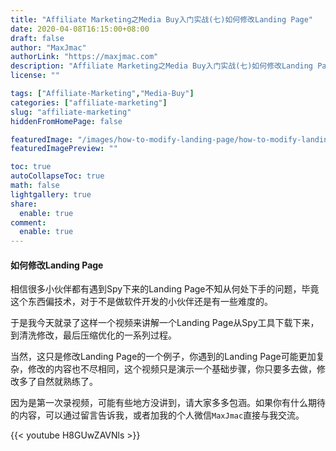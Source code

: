 ```yaml
---
title: "Affiliate Marketing之Media Buy入门实战(七)如何修改Landing Page"
date: 2020-04-08T16:15:00+08:00
draft: false
author: "MaxJmac"
authorLink: "https://maxjmac.com"
description: "Affiliate Marketing之Media Buy入门实战(七)如何修改Landing Page"
license: ""

tags: ["Affiliate-Marketing","Media-Buy"]
categories: ["affiliate-marketing"]
slug: "affiliate-marketing"
hiddenFromHomePage: false

featuredImage: "/images/how-to-modify-landing-page/how-to-modify-landing-page-head.jpg"
featuredImagePreview: ""

toc: true
autoCollapseToc: true
math: false
lightgallery: true
share:
  enable: true
comment:
  enable: true
---
```


#### 如何修改Landing Page

相信很多小伙伴都有遇到Spy下来的Landing Page不知从何处下手的问题，毕竟这个东西偏技术，对于不是做软件开发的小伙伴还是有一些难度的。

于是我今天就录了这样一个视频来讲解一个Landing Page从Spy工具下载下来，到清洗修改，最后压缩优化的一系列过程。

当然，这只是修改Landing Page的一个例子，你遇到的Landing Page可能更加复杂，修改的内容也不尽相同，这个视频只是演示一个基础步骤，你只要多去做，修改多了自然就熟练了。

因为是第一次录视频，可能有些地方没讲到，请大家多多包涵。如果你有什么期待的内容，可以通过留言告诉我，或者加我的个人微信`MaxJmac`直接与我交流。

{{< youtube H8GUwZAVNls >}}